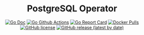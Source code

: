 <h1 align="center">PostgreSQL Operator</h1>

<p align="center">
  <a href="http://godoc.org/github.com/easymile/postgresql-operator" rel="noopener noreferer" target="_blank"><img src="https://img.shields.io/badge/godoc-reference-blue.svg" alt="Go Doc" /></a>
  <a href="https://github.com/easymile/postgresql-operator/actions?query=workflow%3AGo" rel="noopener noreferer" target="_blank"><img src="https://github.com/easymile/postgresql-operator/workflows/Go/badge.svg?branch=master" alt="Go Github Actions" /></a>
  <a href="https://goreportcard.com/report/github.com/easymile/postgresql-operator" rel="noopener noreferer" target="_blank"><img src="https://goreportcard.com/badge/github.com/easymile/postgresql-operator" alt="Go Report Card" /></a>
  <a href="https://hub.docker.com/r/easymile/postgresql-operator" rel="noopener noreferer" target="_blank"><img src="https://img.shields.io/docker/pulls/easymile/postgresql-operator.svg" alt="Docker Pulls" /></a>
  <a href="https://github.com/easymile/postgresql-operator/blob/master/LICENSE" rel="noopener noreferer" target="_blank"><img src="https://img.shields.io/github/license/easymile/postgresql-operator" alt="GitHub license" /></a>
  <a href="https://github.com/easymile/postgresql-operator/releases" rel="noopener noreferer" target="_blank"><img src="https://img.shields.io/github/v/release/easymile/postgresql-operator" alt="GitHub release (latest by date)" /></a>
</p>
